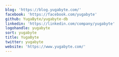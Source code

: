 ```yaml
---
blog: 'https://blog.yugabyte.com/'
facebook: 'https://facebook.com/yugabyte'
github: YugaByte/yugabyte-db
linkedin: 'https://linkedin.com/company/yugabyte'
logohandle: yugabyte
sort: yugabyte
title: YugaByte
twitter: yugabyte
website: 'https://www.yugabyte.com/'
---
```

